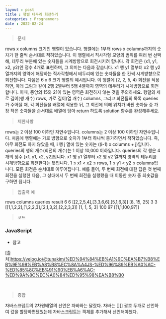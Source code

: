 ```yaml
---
layout : post
title : 행렬 테두리 회전하기
categories : Programmers
date : 2022-02-24
---
```

> 문제<br>

rows x columns 크기인 행렬이 있습니다.
행렬에는 1부터 rows x columns까지의 숫자가 한 줄씩 순서대로 적혀있습니다.
이 행렬에서 직사각형 모양의 범위를 여러 번 선택해, 테두리 부분에 있는 숫자들을
시계방향으로 회전시키려 합니다. 각 회전은 (x1, y1, x2, y2)인 정수 4개로 표현하며,
그 의미는 다음과 같습니다. x1 행 y1 열부터 x2 행 y2 열까지의 영역에 해당하는 직사각형에서
테두리에 있는 숫자들을 한 칸씩 시계방향으로 회전합니다. 다음은 6 x 6 크기 행렬의 예시입니다.
이 행렬에 (2, 2, 5, 4) 회전을 적용하면, 아래 그림과 같이 2행 2열부터 5행 4열까지
영역의 테두리가 시계방향으로 회전합니다. 이때, 중앙의 15와 21이 있는 영역은 회전하지 않는 것을 주의하세요.
 행렬의 세로 길이(행 개수) rows, 가로 길이(열 개수) columns, 그리고
회전들의 목록 queries가 주어질 때, 각 회전들을 배열에 적용한 뒤,
그 회전에 의해 위치가 바뀐 숫자들 중 가장 작은 숫자들을 순서대로 배열에 담아 return 하도록
solution 함수를 완성해주세요.

> 제한사항<br>

rows는 2 이상 100 이하인 자연수입니다.
columns는 2 이상 100 이하인 자연수입니다.
처음에 행렬에는 가로 방향으로 숫자가 1부터 하나씩 증가하면서 적혀있습니다.
즉, 아무 회전도 하지 않았을 때, i 행 j 열에 있는 숫자는 ((i-1) x columns + j)입니다.
queries의 행의 개수(회전의 개수)는 1 이상 10,000 이하입니다.
queries의 각 행은 4개의 정수 [x1, y1, x2, y2]입니다.
x1 행 y1 열부터 x2 행 y2 열까지 영역의 테두리를 시계방향으로 회전한다는 뜻입니다.
1 ≤ x1 < x2 ≤ rows, 1 ≤ y1 < y2 ≤ columns입니다.
모든 회전은 순서대로 이루어집니다.
예를 들어, 두 번째 회전에 대한 답은 첫 번째 회전을 실행한 다음, 그 상태에서 두 번째 회전을 실행했을 때
이동한 숫자 중 최솟값을 구하면 됩니다.

> 입출력 예<br>

rows	columns	queries	                                    result
6	        6	[[2,2,5,4],[3,3,6,6],[5,1,6,3]]	            [8, 15, 25]
3	        3	[[1,1,2,2],[1,2,2,3],[2,1,3,2],[2,2,3,3]]	[1, 1, 5, 3]
100	        97	[[1,1,100,97]]

> 코드
### JavaScript

<script src="https://gist.github.com/kwontaehoon/ce884fe39d024538d7290b94a991061e.js"></script>

* 참고

<script src="https://gist.github.com/kwontaehoon/59d45c4846b9bffff9e4976288e46020.js"></script>

[출처]https://velog.io/@tunakim/%ED%94%84%EB%A1%9C%EA%B7%B8%EB%9E%98%EB%A8%B8%EC%8A%A4JS-%ED%96%89%EB%A0%AC-%ED%85%8C%EB%91%90%EB%A6%AC-%ED%9A%8C%EC%A0%84%ED%95%98%EA%B8%B0

<br>

> 종합<br>

자바스크립트의 2차원배열의 선언은 자바와는 달랐다. 자바는 [][] 괄호 두개로 선언하여 값을 할당하면됐었는데 자바스크립트는 객체를 추가해서 선언해야했다.